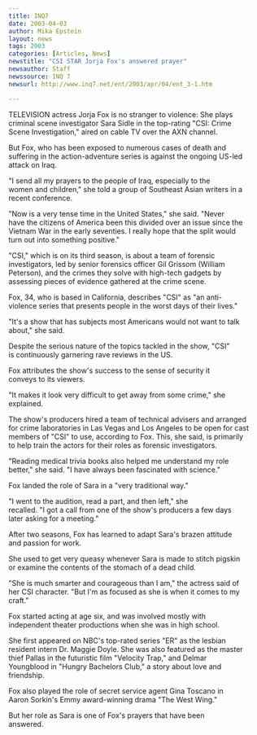 ```yaml
---
title: INQ7
date: 2003-04-03
author: Mika Epstein
layout: news
tags: 2003
categories: [Articles, News]
newstitle: "CSI STAR Jorja Fox's answered prayer"
newsauthor: Staff  
newssource: INQ 7  
newsurl: http://www.inq7.net/ent/2003/apr/04/ent_3-1.htm  

---
```


TELEVISION actress Jorja Fox is no stranger to violence: She plays  
criminal scene investigator Sara Sidle in the top-rating "CSI: Crime  
Scene Investigation," aired on cable TV over the AXN channel. 

But Fox, who has been exposed to numerous cases of death and  
suffering in the action-adventure series is against the ongoing US-led  
attack on Iraq. 

"I send all my prayers to the people of Iraq, especially to the  
women and children," she told a group of Southeast Asian writers in a  
recent conference. 

"Now is a very tense time in the United States," she said. "Never  
have the citizens of America been this divided over an issue since the  
Vietnam War in the early seventies. I really hope that the split would  
turn out into something positive." 

"CSI," which is on its third season, is about a team of forensic  
investigators, led by senior forensics officer Gil Grissom (William  
Peterson), and the crimes they solve with high-tech gadgets by  
assessing pieces of evidence gathered at the crime scene. 

Fox, 34, who is based in California, describes "CSI" as "an anti-  
violence series that presents people in the worst days of their lives."

"It's a show that has subjects most Americans would not want to talk  
about," she said. 

Despite the serious nature of the topics tackled in the show, "CSI"  
is continuously garnering rave reviews in the US. 

Fox attributes the show's success to the sense of security it  
conveys to its viewers. 

"It makes it look very difficult to get away from some crime," she  
explained. 

The show's producers hired a team of technical advisers and arranged  
for crime laboratories in Las Vegas and Los Angeles to be open for cast  
members of "CSI" to use, according to Fox. This, she said, is primarily  
to help train the actors for their roles as forensic investigators. 

"Reading medical trivia books also helped me understand my role  
better," she said. "I have always been fascinated with science." 

Fox landed the role of Sara in a "very traditional way." 

"I went to the audition, read a part, and then left," she  
recalled. "I got a call from one of the show's producers a few days  
later asking for a meeting." 

After two seasons, Fox has learned to adapt Sara's brazen attitude  
and passion for work. 

She used to get very queasy whenever Sara is made to stitch pigskin  
or examine the contents of the stomach of a dead child. 

"She is much smarter and courageous than I am," the actress said of  
her CSI character. "But I'm as focused as she is when it comes to my  
craft." 

Fox started acting at age six, and was involved mostly with  
independent theater productions when she was in high school. 

She first appeared on NBC's top-rated series "ER" as the lesbian  
resident intern Dr. Maggie Doyle. She was also featured as the master  
thief Pallas in the futuristic film "Velocity Trap," and Delmar  
Youngblood in "Hungry Bachelors Club," a story about love and  
friendship. 

Fox also played the role of secret service agent Gina Toscano in  
Aaron Sorkin's Emmy award-winning drama "The West Wing." 

But her role as Sara is one of Fox's prayers that have been  
answered. 

